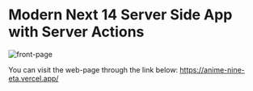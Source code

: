 # Modern Next 14 Server Side App with Server Actions

![front-page](https://github.com/kh-mahmoud/Nextjs-serverActions/assets/97807779/68cfe6cd-c396-45d2-a187-da2b083158a5)


You can visit the web-page through the link below: https://anime-nine-eta.vercel.app/
